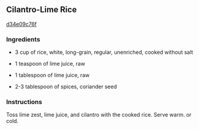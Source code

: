 ## Cilantro-Lime Rice

[d34e09c76f](http://www.food.com/recipe/cilantro-lime-rice-179537)

### Ingredients

 - 3 cup of rice, white, long-grain, regular, unenriched, cooked without salt

 - 1 teaspoon of lime juice, raw

 - 1 tablespoon of lime juice, raw

 - 2-3 tablespoon of spices, coriander seed

### Instructions

Toss lime zest, lime juice, and cilantro with the cooked rice. Serve warm. or cold.